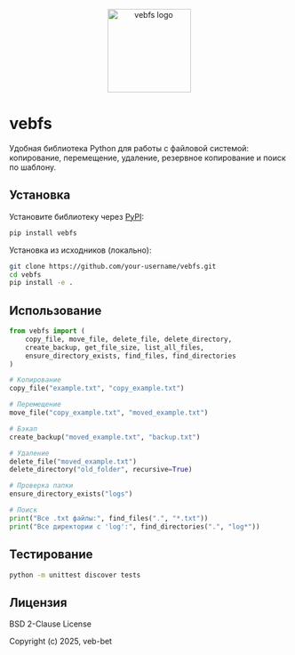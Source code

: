 <p align="center">
  <img src="https://github.com/veb-bet/vebfs/raw/ff362f8f30d1a9debc566ff5ed54a5bcca221b43/docs/bat_image.png" alt="vebfs logo" width="150"/>
</p>

# vebfs
Удобная библиотека Python для работы с файловой системой: копирование, перемещение, удаление, резервное копирование и поиск по шаблону.

## Установка

Установите библиотеку через [PyPI](https://pypi.org/project/vebfs/):

```bash
pip install vebfs
```

Установка из исходников (локально):

```bash
git clone https://github.com/your-username/vebfs.git
cd vebfs
pip install -e .
```

## Использование
```python
from vebfs import (
    copy_file, move_file, delete_file, delete_directory,
    create_backup, get_file_size, list_all_files,
    ensure_directory_exists, find_files, find_directories
)

# Копирование
copy_file("example.txt", "copy_example.txt")

# Перемещение
move_file("copy_example.txt", "moved_example.txt")

# Бэкап
create_backup("moved_example.txt", "backup.txt")

# Удаление
delete_file("moved_example.txt")
delete_directory("old_folder", recursive=True)

# Проверка папки
ensure_directory_exists("logs")

# Поиск
print("Все .txt файлы:", find_files(".", "*.txt"))
print("Все директории с 'log':", find_directories(".", "log*"))
```

## Тестирование
```bash
python -m unittest discover tests
```

## Лицензия
BSD 2-Clause License

Copyright (c) 2025, veb-bet
